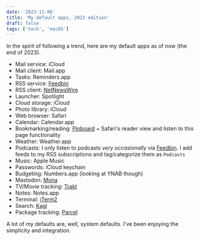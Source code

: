 ```yaml
---
date: '2023-11-06'
title: 'My default apps, 2023 edition'
draft: false
tags: ['tech', 'macOS']
---
```


In the spirit of following a trend, here are my default apps as of now (the end of 2023).<!-- excerpt -->

- Mail service: iCloud
- Mail client: Mail.app
- Tasks: Reminders.app
- RSS service: [Feedbin](https://feedbin.com)
- RSS client: [NetNewsWire](https://netnewswire.com)
- Launcher: Spotlight
- Cloud storage: iCloud
- Photo library: iCloud
- Web browser: Safari
- Calendar: Calendar.app
- Bookmarking/reading: [Pinboard](https://pinboard.in) + Safari's reader view and listen to this page functionality
- Weather: Weather.app
- Podcasts: I only listen to podcasts _very occasionally_ via [Feedbin](https://feedbin.com). I add feeds to my RSS subscriptions and tag/categorize them as `Podcasts`
- Music: Apple Music
- Passwords: iCloud keychain
- Budgeting: Numbers.app (looking at YNAB though)
- Mastodon: [Mona](https://mastodon.social/@MonaApp)
- TV/Movie tracking: [Trakt](https://trakt.tv)
- Notes: Notes.app
- Terminal: [iTerm2](https://iterm2.com)
- Search: [Kagi](https://kagi.com)
- Package tracking: [Parcel](https://parcelapp.net)

A lot of my defaults are, well, system defaults. I've been enjoying the simplicity and integration.
